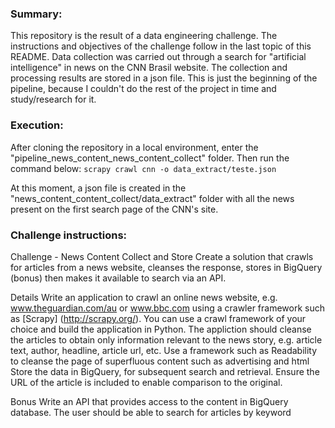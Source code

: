 ### Summary:
This repository is the result of a data engineering challenge. The instructions and objectives of the challenge follow in the last topic of this README.
Data collection was carried out through a search for "artificial intelligence" in news on the CNN Brasil website.
The collection and processing results are stored in a json file.
This is just the beginning of the pipeline, because I couldn't do the rest of the project in time and study/research for it.

### Execution:
After cloning the repository in a local environment, enter the "pipeline_news_content_news_content_collect" folder. Then run the command below:
``scrapy crawl cnn -o data_extract/teste.json``

At this moment, a json file is created in the "news_content_content_collect/data_extract" folder with all the news present on the first search page of the CNN's site.

### Challenge instructions:
Challenge - News Content Collect and Store
Create a solution that crawls for articles from a news website, cleanses the response, stores in BigQuery (bonus) then makes it available to search via an API.

Details
Write an application to crawl an online news website, e.g. www.theguardian.com/au or www.bbc.com using a crawler framework such as [Scrapy] (http://scrapy.org/). You can use a crawl framework of your choice and build the application in Python.
The appliction should cleanse the articles to obtain only information relevant to the news story, e.g. article text, author, headline, article url, etc. Use a framework such as Readability to cleanse the page of superfluous content such as advertising and html
Store the data in BigQuery, for subsequent search and retrieval. Ensure the URL of the article is included to enable comparison to the original.


Bonus
Write an API that provides access to the content in BigQuery database. The user should be able to search for articles by keyword